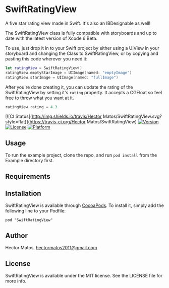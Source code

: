 SwiftRatingView
===============

A five star rating view made in Swift. It's also an IBDesignable as well!

The SwiftRatingView class is fully compatible with storyboards and up to date with the latest version of Xcode 6 Beta.

To use, just drop it in to your Swift project by either using a UIView in your storyboard and changing the Class to SwiftRatingView, or by copying and pasting this code wherever you need it:

```swift
let ratingView = SwiftRatingView()
ratingView.emptyStarImage = UIImage(named: "emptyImage")
ratingView.starImage = UIImage(named: "fullImage")
```

After you're done creating it, you can update the rating of the SwiftRatingView by setting it's ```rating``` property. It accepts a CGFloat so feel free to throw what you want at it. 

```swift
ratingView.rating = 4.3
```

[![CI Status](http://img.shields.io/travis/Hector Matos/SwiftRatingView.svg?style=flat)](https://travis-ci.org/Hector Matos/SwiftRatingView)
[![Version](https://img.shields.io/cocoapods/v/SwiftRatingView.svg?style=flat)](http://cocoadocs.org/docsets/SwiftRatingView)
[![License](https://img.shields.io/cocoapods/l/SwiftRatingView.svg?style=flat)](http://cocoadocs.org/docsets/SwiftRatingView)
[![Platform](https://img.shields.io/cocoapods/p/SwiftRatingView.svg?style=flat)](http://cocoadocs.org/docsets/SwiftRatingView)

## Usage

To run the example project, clone the repo, and run `pod install` from the Example directory first.

## Requirements

## Installation

SwiftRatingView is available through [CocoaPods](http://cocoapods.org). To install
it, simply add the following line to your Podfile:

    pod "SwiftRatingView"

## Author

Hector Matos, hectormatos2011@gmail.com

## License

SwiftRatingView is available under the MIT license. See the LICENSE file for more info.

